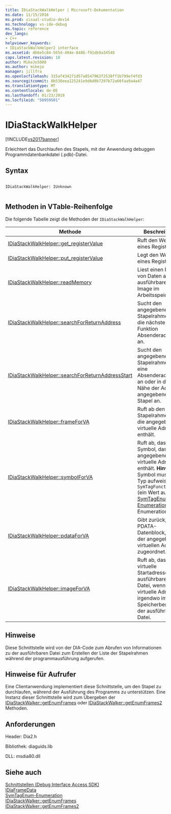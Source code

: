 ```yaml
---
title: IDiaStackWalkHelper | Microsoft-Dokumentation
ms.date: 11/15/2016
ms.prod: visual-studio-dev14
ms.technology: vs-ide-debug
ms.topic: reference
dev_langs:
- C++
helpviewer_keywords:
- IDiaStackWalkHelper2 interface
ms.assetid: d66e5c84-565d-494e-8486-f91db9a34548
caps.latest.revision: 18
author: MikeJo5000
ms.author: mikejo
manager: jillfra
ms.openlocfilehash: 315af434271d57a8547963f2538ff1b799ef4fd3
ms.sourcegitcommit: 8b538eea125241e9d6d8b7297b72a66faa9a4a47
ms.translationtype: MT
ms.contentlocale: de-DE
ms.lasthandoff: 01/23/2019
ms.locfileid: "58959501"
---
```

# <a name="idiastackwalkhelper"></a>IDiaStackWalkHelper
[!INCLUDE[vs2017banner](../../includes/vs2017banner.md)]

Erleichtert das Durchlaufen des Stapels, mit der Anwendung debuggen Programmdatenbankdatei (.pdb)-Datei.  
  
## <a name="syntax"></a>Syntax  
  
```  
  
IDiaStackWalkHelper: IUnknown  
  
```  
  
## <a name="methods-in-vtable-order"></a>Methoden in VTable-Reihenfolge  
 Die folgende Tabelle zeigt die Methoden der `IDiaStackWalkHelper`:  
  
|Methode|Beschreibung|  
|------------|-----------------|  
|[IDiaStackWalkHelper::get_registerValue](../../debugger/debug-interface-access/idiastackwalkhelper-get-registervalue.md)|Ruft den Wert eines Registers.|  
|[IDiaStackWalkHelper::put_registerValue](../../debugger/debug-interface-access/idiastackwalkhelper-put-registervalue.md)|Legt den Wert eines Registers.|  
|[IDiaStackWalkHelper::readMemory](../../debugger/debug-interface-access/idiastackwalkhelper-readmemory.md)|Liest einen Block von Daten aus der ausführbaren Datei Image im Arbeitsspeicher.|  
|[IDiaStackWalkHelper::searchForReturnAddress](../../debugger/debug-interface-access/idiastackwalkhelper-searchforreturnaddress.md)|Sucht den angegebenen Stapelrahmen für die nächste Funktion Absenderadresse an.|  
|[IDiaStackWalkHelper::searchForReturnAddressStart](../../debugger/debug-interface-access/idiastackwalkhelper-searchforreturnaddressstart.md)|Sucht den angegebenen Stapelrahmen für eine Absenderadresse an oder in der Nähe der Adresse angegebenen Stapel an.|  
|[IDiaStackWalkHelper::frameForVA](../../debugger/debug-interface-access/idiastackwalkhelper-frameforva.md)|Ruft ab den Stapelrahmen, der die angegebene virtuelle Adresse enthält.|  
|[IDiaStackWalkHelper::symbolForVA](../../debugger/debug-interface-access/idiastackwalkhelper-symbolforva.md)|Ruft ab, das Symbol, das die angegebene virtuelle Adresse enthält. **Hinweis**:  Symbol muss den Typ aufweisen `SymTagFunctionType` (ein Wert aus der [SymTagEnum-Enumeration](../../debugger/debug-interface-access/symtagenum.md) Enumeration).|  
|[IDiaStackWalkHelper::pdataForVA](../../debugger/debug-interface-access/idiastackwalkhelper-pdataforva.md)|Gibt zurück, der PDATA-Datenblock, der der angegebenen virtuellen Adresse zugeordnet.|  
|[IDiaStackWalkHelper::imageForVA](../../debugger/debug-interface-access/idiastackwalkhelper-imageforva.md)|Ruft ab, dass die virtuelle Startadresse einer ausführbaren Datei, wenn eine virtuelle Adresse irgendwo im Speicherbereich der ausführbaren Datei.|  
  
## <a name="remarks"></a>Hinweise  
 Diese Schnittstelle wird von der DIA-Code zum Abrufen von Informationen zu der ausführbaren Datei zum Erstellen der Liste der Stapelrahmen während der programmausführung aufgerufen.  
  
## <a name="notes-for-callers"></a>Hinweise für Aufrufer  
 Eine Clientanwendung implementiert diese Schnittstelle, um den Stapel zu durchlaufen, während der Ausführung des Programms zu unterstützen. Eine Instanz dieser Schnittstelle wird zum Übergeben der [IDiaStackWalker::getEnumFrames](../../debugger/debug-interface-access/idiastackwalker-getenumframes.md) oder [IDiaStackWalker::getEnumFrames2](../../debugger/debug-interface-access/idiastackwalker-getenumframes2.md) Methoden.  
  
## <a name="requirements"></a>Anforderungen  
 Header: Dia2.h  
  
 Bibliothek: diaguids.lib  
  
 DLL: msdia80.dll  
  
## <a name="see-also"></a>Siehe auch  
 [Schnittstellen (Debug Interface Access SDK)](../../debugger/debug-interface-access/interfaces-debug-interface-access-sdk.md)   
 [IDiaFrameData](../../debugger/debug-interface-access/idiaframedata.md)   
 [SymTagEnum-Enumeration](../../debugger/debug-interface-access/symtagenum.md)   
 [IDiaStackWalker::getEnumFrames](../../debugger/debug-interface-access/idiastackwalker-getenumframes.md)   
 [IDiaStackWalker::getEnumFrames2](../../debugger/debug-interface-access/idiastackwalker-getenumframes2.md)
